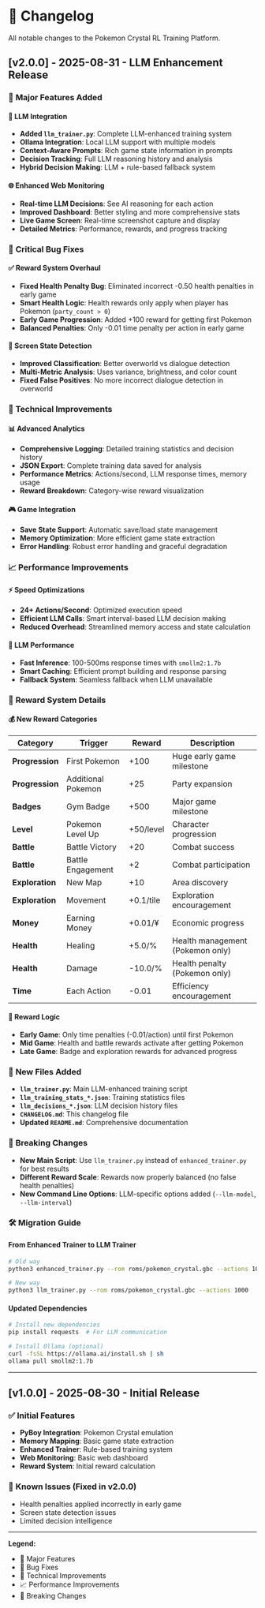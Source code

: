 # 📝 Changelog

All notable changes to the Pokemon Crystal RL Training Platform.

## [v2.0.0] - 2025-08-31 - LLM Enhancement Release

### 🚀 **Major Features Added**

#### 🤖 **LLM Integration**
- **Added `llm_trainer.py`**: Complete LLM-enhanced training system
- **Ollama Integration**: Local LLM support with multiple models
- **Context-Aware Prompts**: Rich game state information in prompts
- **Decision Tracking**: Full LLM reasoning history and analysis
- **Hybrid Decision Making**: LLM + rule-based fallback system

#### 🌐 **Enhanced Web Monitoring**
- **Real-time LLM Decisions**: See AI reasoning for each action
- **Improved Dashboard**: Better styling and more comprehensive stats
- **Live Game Screen**: Real-time screenshot capture and display
- **Detailed Metrics**: Performance, rewards, and progress tracking

### 🐛 **Critical Bug Fixes**

#### ✅ **Reward System Overhaul**
- **Fixed Health Penalty Bug**: Eliminated incorrect -0.50 health penalties in early game
- **Smart Health Logic**: Health rewards only apply when player has Pokemon (`party_count > 0`)
- **Early Game Progression**: Added +100 reward for getting first Pokemon
- **Balanced Penalties**: Only -0.01 time penalty per action in early game

#### 🎯 **Screen State Detection**
- **Improved Classification**: Better overworld vs dialogue detection
- **Multi-Metric Analysis**: Uses variance, brightness, and color count
- **Fixed False Positives**: No more incorrect dialogue detection in overworld

### 🔧 **Technical Improvements**

#### 📊 **Advanced Analytics**
- **Comprehensive Logging**: Detailed training statistics and decision history
- **JSON Export**: Complete training data saved for analysis
- **Performance Metrics**: Actions/second, LLM response times, memory usage
- **Reward Breakdown**: Category-wise reward visualization

#### 🎮 **Game Integration**
- **Save State Support**: Automatic save/load state management
- **Memory Optimization**: More efficient game state extraction
- **Error Handling**: Robust error handling and graceful degradation

### 📈 **Performance Improvements**

#### ⚡ **Speed Optimizations**
- **24+ Actions/Second**: Optimized execution speed
- **Efficient LLM Calls**: Smart interval-based LLM decision making
- **Reduced Overhead**: Streamlined memory access and state calculation

#### 🧠 **LLM Performance**
- **Fast Inference**: 100-500ms response times with `smollm2:1.7b`
- **Smart Caching**: Efficient prompt building and response parsing
- **Fallback System**: Seamless fallback when LLM unavailable

### 🎯 **Reward System Details**

#### 💰 **New Reward Categories**
| Category | Trigger | Reward | Description |
|----------|---------|--------|-------------|
| **Progression** | First Pokemon | +100 | Huge early game milestone |
| **Progression** | Additional Pokemon | +25 | Party expansion |
| **Badges** | Gym Badge | +500 | Major game milestone |
| **Level** | Pokemon Level Up | +50/level | Character progression |
| **Battle** | Battle Victory | +20 | Combat success |
| **Battle** | Battle Engagement | +2 | Combat participation |
| **Exploration** | New Map | +10 | Area discovery |
| **Exploration** | Movement | +0.1/tile | Exploration encouragement |
| **Money** | Earning Money | +0.01/¥ | Economic progress |
| **Health** | Healing | +5.0/% | Health management (Pokemon only) |
| **Health** | Damage | -10.0/% | Health penalty (Pokemon only) |
| **Time** | Each Action | -0.01 | Efficiency encouragement |

#### 🎯 **Reward Logic**
- **Early Game**: Only time penalties (-0.01/action) until first Pokemon
- **Mid Game**: Health and battle rewards activate after getting Pokemon  
- **Late Game**: Badge and exploration rewards for advanced progress

### 📁 **New Files Added**

- **`llm_trainer.py`**: Main LLM-enhanced training script
- **`llm_training_stats_*.json`**: Training statistics files
- **`llm_decisions_*.json`**: LLM decision history files
- **`CHANGELOG.md`**: This changelog file
- **Updated `README.md`**: Comprehensive documentation

### 🔄 **Breaking Changes**

- **New Main Script**: Use `llm_trainer.py` instead of `enhanced_trainer.py` for best results
- **Different Reward Scale**: Rewards now properly balanced (no false health penalties)
- **New Command Line Options**: LLM-specific options added (`--llm-model`, `--llm-interval`)

### 🛠️ **Migration Guide**

#### From Enhanced Trainer to LLM Trainer
```bash
# Old way
python3 enhanced_trainer.py --rom roms/pokemon_crystal.gbc --actions 1000

# New way  
python3 llm_trainer.py --rom roms/pokemon_crystal.gbc --actions 1000
```

#### Updated Dependencies
```bash
# Install new dependencies
pip install requests  # For LLM communication

# Install Ollama (optional)
curl -fsSL https://ollama.ai/install.sh | sh
ollama pull smollm2:1.7b
```

---

## [v1.0.0] - 2025-08-30 - Initial Release

### ✅ **Initial Features**
- **PyBoy Integration**: Pokemon Crystal emulation
- **Memory Mapping**: Basic game state extraction
- **Enhanced Trainer**: Rule-based training system
- **Web Monitoring**: Basic web dashboard
- **Reward System**: Initial reward calculation

### 🐛 **Known Issues (Fixed in v2.0.0)**
- Health penalties applied incorrectly in early game
- Screen state detection issues
- Limited decision intelligence

---

**Legend:**
- 🚀 Major Features
- 🐛 Bug Fixes  
- 🔧 Technical Improvements
- 📈 Performance Improvements
- 🔄 Breaking Changes
